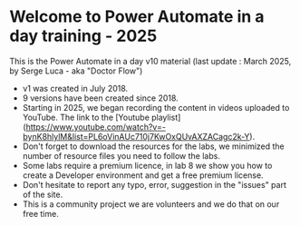 # Welcome to Power Automate in a day training - 2025
This is the Power Automate in a day v10 material (last update : March 2025, by Serge Luca - aka "Doctor Flow")  
- v1 was created in July 2018.  
- 9 versions have been created since 2018.
- Starting in 2025, we began recording the content in videos uploaded to YouTube. The link to the [Youtube playlist] (https://www.youtube.com/watch?v=-bynK8hlylM&list=PL6oVinAUc710j7KwOxQUvAXZACagc2k-Y).
- Don't forget to download the resources for the labs, we minimized the number of resource files you need to follow the labs.  
- Some labs require a premium licence, in lab 8 we show you how to create a Developer environment and get a free premium license.  
- Don't hesitate to report any typo, error, suggestion in the "issues" part of the site.  
- This is a community project we are volunteers and we do that on our free time.



